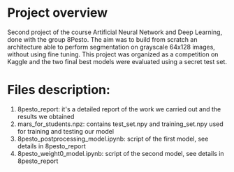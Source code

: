 # Project overview
Second project of the course Artificial Neural Network and Deep Learning, done with the group 8Pesto. The aim was to build from scratch an architecture able to perform segmentation on grayscale 64x128 images, without using fine tuning.
This project was organized as a competition on Kaggle and the two final best models were evaluated using a secret test set.

# Files description: 

1. 8pesto_report: it's a detailed report of the work we carried out and the results we obtained 
2. mars_for_students.npz: contains test_set.npy and training_set.npy used for training and testing our model
3. 8pesto_postprocessing_model.ipynb: script of the first model, see details in 8pesto_report
4. 8pesto_weight0_model.ipynb: script of the second model, see details in 8pesto_report
